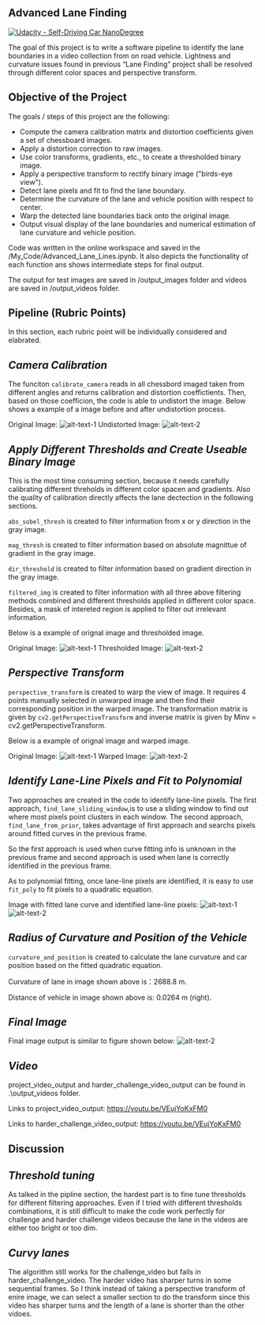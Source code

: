 ## Advanced Lane Finding
[![Udacity - Self-Driving Car NanoDegree](https://s3.amazonaws.com/udacity-sdc/github/shield-carnd.svg)](http://www.udacity.com/drive)


The goal of this project is to write a software pipeline to identify the lane boundaries in a video collection from on road vehicle. Lightness and curvature issues found in previous “Lane Finding” project shall be resolved through different color spaces and perspective transform.

Objective of the Project
---

The goals / steps of this project are the following:

* Compute the camera calibration matrix and distortion coefficients given a set of chessboard images.
* Apply a distortion correction to raw images.
* Use color transforms, gradients, etc., to create a thresholded binary image.
* Apply a perspective transform to rectify binary image ("birds-eye view").
* Detect lane pixels and fit to find the lane boundary.
* Determine the curvature of the lane and vehicle position with respect to center.
* Warp the detected lane boundaries back onto the original image.
* Output visual display of the lane boundaries and numerical estimation of lane curvature and vehicle position.

Code was written in the online workspace and saved in the /My_Code/Advanced_Lane_Lines.ipynb. It also depicts the functionality of each function ans shows intermediate steps for final output.

The output for test images are saved in /output_images folder and videos are saved in /output_videos folder.

[//]: # (Image References)


[image1]: ./Write_Up_Images/Original_Image.jpg "Original"
[image2]: ./Write_Up_Images/Undistored_Image.jpg "Undistorted"
[image3]: ./Write_Up_Images/Original_Image_Lane.jpg "Original"
[image4]: ./Write_Up_Images/Warped_Image.jpg "Warped"
[image5]: ./Write_Up_Images/Sliding_Window.jpg "Sliding Window"
[image6]: ./Write_Up_Images/Sliding_Window_Marked_Region.jpg "Sliding Window with Marked Region"
[image7]: ./Write_Up_Images/Marked_Region_on_Actual_Figure.jpg "Sliding Window on Actual Figure"
[image8]: ./Write_Up_Images/Filtered_Image_Lane.jpg "Filtered Image Lane"

## Pipeline (Rubric Points)
In this section, each rubric point will be individually considered and elabrated.

*Camera Calibration*
---
The funciton `calibrate_camera` reads in all chessbord imaged taken from different angles and returns calibration and distortion coeffictients. Then, based on those coefficion, the code is able to undistort the image. Below shows a example of a image before and after undistortion process.

Original Image:
![alt-text-1][image1] 
Undistorted Image:
![alt-text-2][image2] 

*Apply Different Thresholds and Create Useable Binary Image*
---
This is the most time consuming section, because it needs carefully calibrating different threholds in different color spacen and gradients. Also the quality of calibration directly affects the lane dectection in the following sections.

`abs_sobel_thresh` is created to filter information from x or y direction in the gray image.

`mag_thresh` is created to filter information based on absolute magnittue of gradient in the gray image.

`dir_threshold` is created to filter information based on gradient direction in the gray image.

`filtered_img` is created to filter information with all three above filtering methods combined and different thresholds applied in different color space. Besides, a mask of intereted region is applied to filter out irrelevant information.

Below is a example of orignal image and thresholded image.

Original Image:
![alt-text-1][image3] 
Thresholded Image:
![alt-text-2][image8] 

*Perspective Transform*
---
`perspective_transform` is created to warp the view of image. It requires 4 points manually selected in unwarped image and then find their corresponding position in the warped image. The transformation matrix is given by `cv2.getPerspectiveTransform` and inverse matrix is given by Minv = cv2.getPerspectiveTransform.

Below is a example of orignal image and warped image.

Original Image:
![alt-text-1][image3] 
Warped Image:
![alt-text-2][image4] 

*Identify Lane-Line Pixels and Fit to Polynomial*
---
Two approaches are created in the code to identify lane-line pixels. The first approach, `find_lane_sliding_window`,is to use a sliding window to find out where most pixels point clusters in each window. The second approach, `find_lane_from_prior`, takes advantage of first approach and searchs pixels around fitted curves in the previous frame.

So the first approach is used when curve fitting info is unknown in the previous frame and second approach is used when lane is correctly identified in the previous frame.

As to polynomial fitting, once lane-line pixels are identified, it is easy to use `fit_poly` to fit pixels to a quadratic equation.

Image with fitted lane curve and identified lane-line pixels:
![alt-text-1][image5]
![alt-text-2][image6]

*Radius of Curvature and Position of the Vehicle*
---
`curvature_and_position` is created to calculate the lane curvature and car position based on the fitted quadratic equation.

Curvature of lane in image shown above is：2688.8 m.

Distance of vehicle in image shown above is: 0.0264 m (right).

*Final Image*
---
Final image output is similar to figure shown below:
![alt-text-2][image7] 

*Video*
---
project_video_output and harder_challenge_video_output can be found in .\output_videos folder.

Links to project_video_output: https://youtu.be/VEujYoKxFM0

Links to harder_challenge_video_output: https://youtu.be/VEujYoKxFM0

## Discussion

*Threshold tuning*
---
As talked in the pipline section, the hardest part is to fine tune thresholds for different filtering approaches. Even if I tried with different thresholds combinations, it is still difficult to make the code work perfectly for challenge and harder challenge videos because the lane in the videos are either too bright or too dim.

*Curvy lanes*
---
The algorithm still works for the challenge_video but fails in harder_challenge_video. The harder video has sharper turns in some sequential frames. So I think instead of taking a perspective transform of enire image, we can select a smaller section to do the transform since this video has sharper turns and the length of a lane is shorter than the other vidoes.
